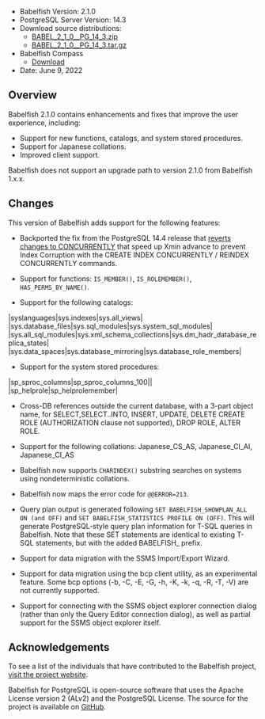 - Babelfish Version: 2.1.0
- PostgreSQL Server Version: 14.3
- Download source distributions:
  - [BABEL_2_1_0__PG_14_3.zip](https://github.com/babelfish-for-postgresql/babelfish-for-postgresql/releases/download/BABEL_2_1_0__PG_14_3/BABEL_2_1_0__PG_14_3.zip)
  - [BABEL_2_1_0__PG_14_3.tar.gz](https://github.com/babelfish-for-postgresql/babelfish-for-postgresql/releases/download/BABEL_2_1_0__PG_14_3/BABEL_2_1_0__PG_14_3.tar.gz)
- Babelfish Compass
  - [Download](https://github.com/babelfish-for-postgresql/babelfish_compass/releases)
- Date: June 9, 2022

## Overview

Babelfish 2.1.0 contains enhancements and fixes that improve the user experience, including:
- Support for new functions, catalogs, and system stored procedures.
- Support for Japanese collations.
- Improved client support.

Babelfish does not support an upgrade path to version 2.1.0 from Babelfish 1.x.x.

## Changes

This version of Babelfish adds support for the following features:

- Backported the fix from the PostgreSQL 14.4 release that [reverts changes to CONCURRENTLY](https://github.com/postgres/postgres/commit/e28bb885196916b0a3d898ae4f2be0e38108d81b) that speed up Xmin advance to prevent Index Corruption with the CREATE INDEX CONCURRENTLY / REINDEX CONCURRENTLY commands.

- Support for functions: `IS_MEMBER()`, `IS_ROLEMEMBER()`, `HAS_PERMS_BY_NAME()`.

- Support for the following catalogs: 

|syslanguages|sys.indexes|sys.all_views|
|sys.database_files|sys.sql_modules|sys.system_sql_modules|
|sys.all_sql_modules|sys.xml_schema_collections|sys.dm_hadr_database_replica_states|
|sys.data_spaces|sys.database_mirroring|sys.database_role_members|


- Support for the system stored procedures: 

|sp_sproc_columns|sp_sproc_columns_100||
|sp_helprole|sp_helprolemember|


- Cross-DB references outside the current database, with a 3-part object name, for SELECT,SELECT..INTO, INSERT, UPDATE, DELETE
CREATE ROLE (AUTHORIZATION clause not supported), DROP ROLE, ALTER ROLE.

- Support for the following collations: Japanese_CS_AS, Japanese_CI_AI, Japanese_CI_AS

- Babelfish now supports `CHARINDEX()` substring searches on systems using nondeterministic collations.

- Babelfish now maps the error code for `@@ERROR=213`.

- Query plan output is generated following `SET BABELFISH_SHOWPLAN_ALL ON (and OFF)` and `SET BABELFISH_STATISTICS PROFILE ON (OFF)`. This will generate PostgreSQL-style query plan information for T-SQL queries in Babelfish. Note that these SET statements are identical to existing T-SQL statements, but with the added BABELFISH_ prefix.

- Support for data migration with the SSMS Import/Export Wizard.

- Support for data migration using the bcp client utility, as an experimental feature. Some bcp options (-b, -C, -E, -G, -h, -K, -k, -q, -R, -T, -V) are not currently supported.

- Support for connecting with the SSMS object explorer connection dialog (rather than only the Query Editor connection dialog), as well as partial support for the SSMS object explorer itself.


## Acknowledgements

To see a list of the individuals that have contributed to the Babelfish project, [visit the project website](https://babelfishpg.org/contributors/).

Babelfish for PostgreSQL is open-source software that uses the Apache License version 2 (ALv2) and the PostgreSQL License. The source for the project is available on [GitHub](https://github.com/babelfish-for-postgresql). 

